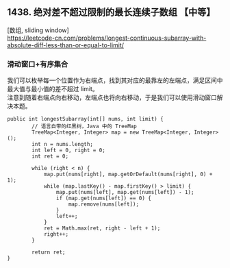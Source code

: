 ## 1438. 绝对差不超过限制的最长连续子数组 【中等】       
[数组, sliding window]      
https://leetcode-cn.com/problems/longest-continuous-subarray-with-absolute-diff-less-than-or-equal-to-limit/      

### 滑动窗口+有序集合    
我们可以枚举每一个位置作为右端点，找到其对应的最靠左的左端点，满足区间中最大值与最小值的差不超过 limit。         
注意到随着右端点向右移动，左端点也将向右移动，于是我们可以使用滑动窗口解决本题。    
```
public int longestSubarray(int[] nums, int limit) {
        // 语言自带的红黑树，Java 中的 TreeMap
        TreeMap<Integer, Integer> map = new TreeMap<Integer, Integer>();
        int n = nums.length;
        int left = 0, right = 0;
        int ret = 0;

        while (right < n) {
            map.put(nums[right], map.getOrDefault(nums[right], 0) + 1);
            while (map.lastKey() - map.firstKey() > limit) {
                map.put(nums[left], map.get(nums[left]) - 1);
                if (map.get(nums[left]) == 0) {
                    map.remove(nums[left]);
                }
                left++;
            }
            ret = Math.max(ret, right - left + 1);
            right++;
        }
        
        return ret;
}
```
